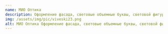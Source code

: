 ```yaml
---
name: МИО Оптика
description: Оформление фасада, световые объемные буквы, световой фигурный короб
img: /assets/img/pic/viveski23.png
alt: МИО Оптика Оформление фасада, световые объемные буквы, световой фигурный короб
---
```


